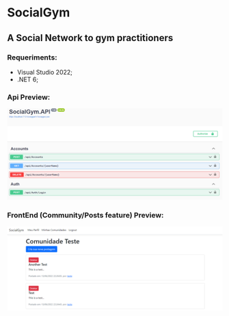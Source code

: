 # SocialGym

## A Social Network to gym practitioners

### Requeriments:
- Visual Studio 2022;
- .NET 6;

### Api Preview:
![SwaggerPreview](./images/apiPreview.png)

### FrontEnd (Community/Posts feature) Preview:
![FrontendPreview](./images/communityPreview.png)
